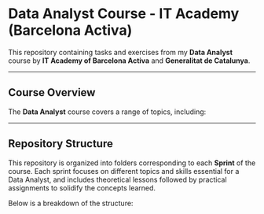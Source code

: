 # Data Analyst Course - IT Academy (Barcelona Activa)

This repository containing tasks and exercises from my  **Data Analyst** course by **IT Academy of Barcelona Activa** and **Generalitat de Catalunya**.

---

## Course Overview

The **Data Analyst** course covers a range of topics, including:


---

## Repository Structure

This repository is organized into folders corresponding to each **Sprint** of the course. Each sprint focuses on different topics and skills essential for a Data Analyst, and includes theoretical lessons followed by practical assignments to solidify the concepts learned.

Below is a breakdown of the structure:
